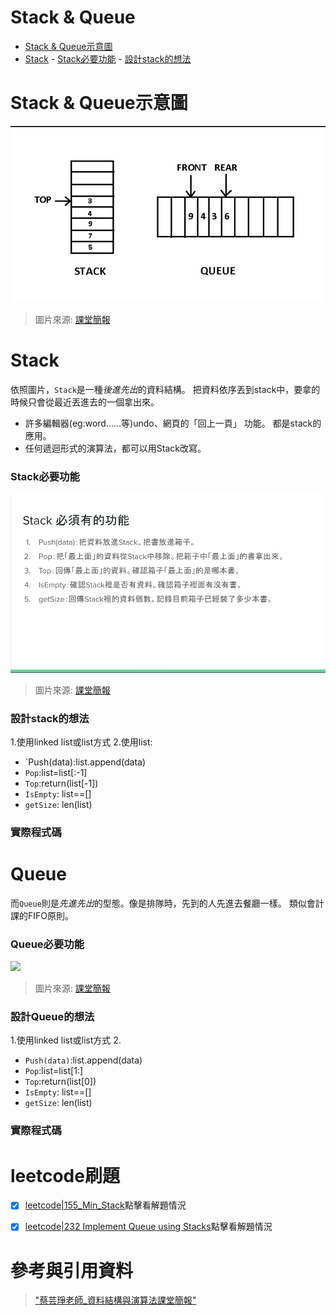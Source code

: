 Stack & Queue
===
<!-- TOC START min:1 max:3 link:true asterisk:false update:true -->
- [Stack & Queue示意圖](#stack--queue示意圖)
- [Stack](#stack)
                - [Stack必要功能](#stack必要功能)
                - [設計stack的想法](#設計stack的想法)
<!-- TOC END -->





# Stack & Queue示意圖

!['1'](https://github.com/evaneversaydie/My_Study_Note/blob/master/_img/1.jpg?raw=true)

> 圖片來源: [課堂簡報](https://docs.google.com/presentation/d/e/2PACX-1vQ1hb79im0vqpApCttGnXAFRT8SqH9HQP0b_oyVRCV8SVyiHLkHJjidYGAfxkvq468QMumFIDdTeiB-/pub?start=false&loop=false&delayms=3000&slide=id.g5ff860a9a8_0_5)

# Stack

依照圖片，`Stack`是一種*後進先出*的資料結構。
把資料依序丟到stack中，要拿的時候只會從最近丟進去的一個拿出來。
* 許多編輯器(eg:word......等)undo、網頁的「回上一頁」 功能。
都是stack的應用。
* 任何遞迴形式的演算法，都可以用Stack改寫。

### Stack必要功能
!['2'](https://github.com/evaneversaydie/My_Study_Note/blob/master/_img/2.jpg?raw=true)
> 圖片來源: [課堂簡報](https://docs.google.com/presentation/d/e/2PACX-1vQ1hb79im0vqpApCttGnXAFRT8SqH9HQP0b_oyVRCV8SVyiHLkHJjidYGAfxkvq468QMumFIDdTeiB-/pub?start=false&loop=false&delayms=3000&slide=id.g5ff860a9a8_0_5)

### 設計stack的想法
1.使用linked list或list方式
2.使用list:
* `Push(data):list.append(data)
* `Pop`:list=list[:-1]
* `Top`:return(list[-1])
* `IsEmpty`: list==[]
* `getSize`: len(list)


### 實際程式碼


# Queue

而`Queue`則是*先進先出*的型態。像是排隊時，先到的人先進去餐廳一樣。
類似會計課的FIFO原則。


### Queue必要功能
![](https://i.imgur.com/cMuZzPX.png)
> 圖片來源: [課堂簡報](https://docs.google.com/presentation/d/e/2PACX-1vQ1hb79im0vqpApCttGnXAFRT8SqH9HQP0b_oyVRCV8SVyiHLkHJjidYGAfxkvq468QMumFIDdTeiB-/pub?start=false&loop=false&delayms=3000&slide=id.g5ff860a9a8_0_5)
### 設計Queue的想法
1.使用linked list或list方式
2.
* `Push(data)`:list.append(data)
* `Pop`:list=list[1:]
* `Top`:return(list[0])
* `IsEmpty`: list==[]
* `getSize`: len(list)
### 實際程式碼





# leetcode刷題
 - [X]  [leetcode|155_Min_Stack](https://github.com/evaneversaydie/My_Study_Note/blob/master/leetcode/155.%20Min%20Stack.md)點擊看解題情況
 - [X]  [leetcode|232 Implement Queue using Stacks](https://github.com/evaneversaydie/My_Study_Note/blob/master/leetcode/232%20Implement%20Queue%20using%20Stacks.md)點擊看解題情況






# 參考與引用資料
> ["蔡芸琤老師_資料結構與演算法課堂簡報"](https://docs.google.com/presentation/d/e/2PACX-1vQ1hb79im0vqpApCttGnXAFRT8SqH9HQP0b_oyVRCV8SVyiHLkHJjidYGAfxkvq468QMumFIDdTeiB-/pub?start=false&loop=false&delayms=3000&slide=id.p)
